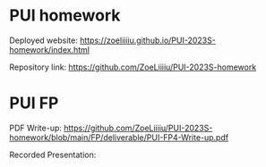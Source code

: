 # PUI homework

Deployed website: https://zoeliiiiu.github.io/PUI-2023S-homework/index.html

Repository link: https://github.com/ZoeLiiiiu/PUI-2023S-homework

# PUI FP

PDF Write-up: https://github.com/ZoeLiiiiu/PUI-2023S-homework/blob/main/FP/deliverable/PUI-FP4-Write-up.pdf

Recorded Presentation:
